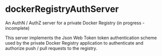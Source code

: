 # dockerRegistryAuthServer
An AuthN / AuthZ server for a private Docker Registry (in progress - incomplete)

This server implements the Json Web Token token authentication scheme used by the private Docker Registry application to authenticate and authorize push / pull requests to the registry.
